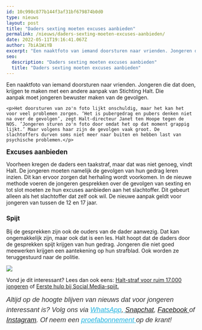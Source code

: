 ```yaml
---
id: 10c998c877b144f3af31bf679874b0d0
type: nieuws
layout: post
title: "Daders sexting moeten excuses aanbieden"
permalink: /nieuws/daders-sexting-moeten-excuses-aanbieden/
date: 2022-05-11T19:16:41.067Z
author: 7biA1WiYB
excerpt: "Een naaktfoto van iemand doorsturen naar vrienden. Jongeren die dat doen, krijgen te maken met een andere aanpak van Stichting Halt. Die aanpak moet jongeren bewuster maken van de gevolgen.   "
seo:
  description: "Daders sexting moeten excuses aanbieden"
  title: "Daders sexting moeten excuses aanbieden"
---
```

Een naaktfoto van iemand doorsturen naar vrienden. Jongeren die dat doen, krijgen te maken met een andere aanpak van Stichting Halt. Die aanpak moet jongeren bewuster maken van de gevolgen.   

    <p>Het doorsturen van zo'n foto lijkt onschuldig, maar het kan het voor veel problemen zorgen. ‘Het is pubergedrag en pubers denken niet na over de gevolgen’, zegt Halt-directeur Janet ten Hoope tegen de NOS. ’Jongeren sturen zo'n foto door omdat het op dat moment grappig lijkt.’ Maar volgens haar zijn de gevolgen vaak groot. De slachtoffers durven soms niet meer naar buiten en hebben last van psychische problemen.</p>
<p><span style="font-size: 1.231em; font-weight: bold;">Excuses aanbieden</span></p>
<p>Voorheen kregen de daders een taakstraf, maar dat was niet genoeg, vindt Halt. De jongeren moeten namelijk de gevolgen van hun gedrag leren inzien. Dit kan ervoor zorgen dat herhaling wordt voorkomen. In de nieuwe methode voeren de jongeren gesprekken over de gevolgen van sexting en tot slot moeten ze hun excuses aanbieden aan het slachtoffer. Dit gebeurt alleen als het slachtoffer dat zelf ook wil. De nieuwe aanpak geldt voor jongeren van tussen de 12 en 17 jaar.</p>
<h3>Spijt</h3>
<p>Bij de gesprekken zijn ook de ouders van de dader aanwezig. Dat kan ongemakkelijk zijn, maar ook dat is een les. Halt hoopt dat de daders door de gesprekken spijt krijgen van hun gedrag. Jongeren die niet goed meewerken krijgen een aantekening op hun strafblad. Ook worden ze teruggestuurd naar de politie. </p>
<div class="kader">
<p><img class="kaderafbeelding" src="https://original.sevendays.nl/sites/default/files/ff.png"></p>
<p>Vond je dit interessant? Lees dan ook eens: <a href="https://original.sevendays.nl/lifestyle/halt-straf-voor-ruim-17000-jongeren">Halt-straf voor ruim 17.000 jongeren</a> of <a href="https://original.sevendays.nl/tag/sexting">Eerste hulp bij Social Media-spijt.</a></p>
<p><em style="box-sizing: inherit; color: rgb(51, 51, 51); font-family: &quot;PT Sans&quot;, sans-serif; font-size: 18px; line-height: 27px;">Altijd op de hoogte blijven van nieuws dat voor jongeren interessant is? Volg ons via </em><em style="box-sizing: inherit; color: rgb(34, 179, 224); transition: color 0.3s ease; font-family: &quot;PT Sans&quot;, sans-serif; font-size: 18px; line-height: 27px;"><a href="https://original.sevendays.nl/whatsapp" style="box-sizing: inherit; color: rgb(34, 179, 224); transition: color 0.3s ease; font-family: &quot;PT Sans&quot;, sans-serif; font-size: 18px; line-height: 27px;">WhatsApp</a></em><em style="box-sizing: inherit; color: rgb(51, 51, 51); font-family: &quot;PT Sans&quot;, sans-serif; font-size: 18px; line-height: 27px;">,</em><em style="box-sizing: inherit; color: rgb(34, 179, 224); transition: color 0.3s ease; font-family: &quot;PT Sans&quot;, sans-serif; font-size: 18px; line-height: 27px;"><a href="https://original.sevendays.nl/whatsapp" style="box-sizing: inherit; color: rgb(34, 179, 224); transition: color 0.3s ease; font-family: &quot;PT Sans&quot;, sans-serif; font-size: 18px; line-height: 27px;"> </a></em><em style="box-sizing: inherit; color: rgb(51, 51, 51); font-family: &quot;PT Sans&quot;, sans-serif; font-size: 18px; line-height: 27px;"><a href="https://www.snapchat.com/add/sevendaysnl">Snapchat</a>, <a href="https://www.facebook.com/7Daysnl?ref=bookmarks">Facebook </a>of <a href="https://instagram.com/7DAysnl/">Instagram</a>. Of </em><em style="box-sizing: inherit; color: rgb(51, 51, 51); font-family: &quot;PT Sans&quot;, sans-serif; font-size: 18px; line-height: 27px;">neem een </em><a href="https://abonneren.sevendays.nl/abonneren/abonnementen/ae/artikel" style="box-sizing: inherit; color: rgb(34, 179, 224); transition: color 0.3s ease; font-family: &quot;PT Sans&quot;, sans-serif; font-size: 18px; line-height: 27px;"><em style="box-sizing: inherit;">proefabonnement </em></a><em style="box-sizing: inherit; color: rgb(51, 51, 51); font-family: &quot;PT Sans&quot;, sans-serif; font-size: 18px; line-height: 27px;">op de krant!</em></p>
</div>
  
